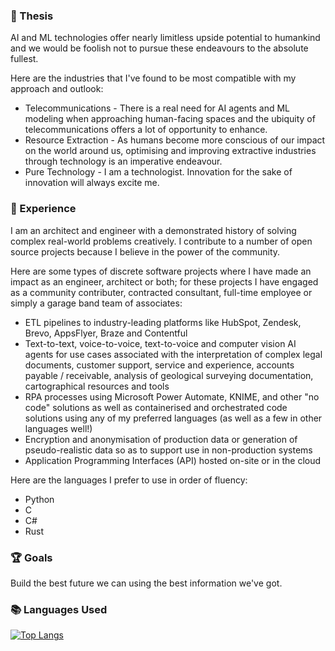 ### 💭 Thesis

AI and ML technologies offer nearly limitless upside potential to humankind and we would be foolish not to pursue these endeavours to the absolute fullest.

Here are the industries that I've found to be most compatible with my approach and outlook:
- Telecommunications - There is a real need for AI agents and ML modeling when approaching human-facing spaces and the ubiquity of telecommunications offers a lot of opportunity to enhance. 
- Resource Extraction - As humans become more conscious of our impact on the world around us, optimising and improving extractive industries through technology is an imperative endeavour.
- Pure Technology - I am a technologist. Innovation for the sake of innovation will always excite me.

### 💼 Experience

I am an architect and engineer with a demonstrated history of solving complex real-world problems creatively. I contribute to a number of open source projects because I believe in the power of the community.

Here are some types of discrete software projects where I have made an impact as an engineer, architect or both; for these projects I have engaged as a community contributer, contracted consultant, full-time employee or simply a garage band team of associates:
  - ETL pipelines to industry-leading platforms like HubSpot, Zendesk, Brevo, AppsFlyer, Braze and Contentful
  - Text-to-text, voice-to-voice, text-to-voice and computer vision AI agents for use cases associated with the interpretation of complex legal documents, customer support, service and experience, accounts payable / receivable, analysis of geological surveying documentation, cartographical resources and tools
  - RPA processes using Microsoft Power Automate, KNIME, and other "no code" solutions as well as containerised and orchestrated code solutions using any of my preferred languages (as well as a few in other languages well!)
  - Encryption and anonymisation of production data or generation of pseudo-realistic data so as to support use in non-production systems
  - Application Programming Interfaces (API) hosted on-site or in the cloud

Here are the languages I prefer to use in order of fluency:
- Python
- C
- C#
- Rust

### 🏆 Goals

Build the best future we can using the best information we've got.

### 📚 Languages Used

[![Top Langs](https://github-readme-stats.vercel.app/api/top-langs/?username=kghamilton89)](https://github.com/anuraghazra/github-readme-stats)
